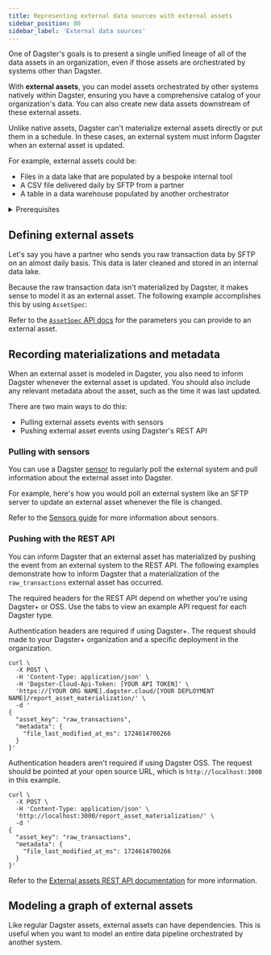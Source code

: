```yaml
---
title: Representing external data sources with external assets
sidebar_position: 80
sidebar_label: 'External data sources'
---
```


One of Dagster's goals is to present a single unified lineage of all of the data assets in an organization, even if those assets are orchestrated by systems other than Dagster.

With **external assets**, you can model assets orchestrated by other systems natively within Dagster, ensuring you have a comprehensive catalog of your organization's data. You can also create new data assets downstream of these external assets.

Unlike native assets, Dagster can't materialize external assets directly or put them in a schedule. In these cases, an external system must inform Dagster when an external asset is updated.

For example, external assets could be:

- Files in a data lake that are populated by a bespoke internal tool
- A CSV file delivered daily by SFTP from a partner
- A table in a data warehouse populated by another orchestrator

<details>
  <summary>Prerequisites</summary>

To follow the steps in this guide, you'll need:

- Familiarity with [Assets](/guides/data-assets)
- Familiarity with [Sensors](/guides/sensors)
</details>

## Defining external assets

Let's say you have a partner who sends you raw transaction data by SFTP on an almost daily basis. This data is later cleaned and stored in an internal data lake.

Because the raw transaction data isn't materialized by Dagster, it makes sense to model it as an external asset. The following example accomplishes this by using `AssetSpec`:

<CodeExample filePath="guides/data-modeling/external-assets/creating-external-assets.py" language="python" />

Refer to the [`AssetSpec` API docs](/todo) for the parameters you can provide to an external asset.

## Recording materializations and metadata

When an external asset is modeled in Dagster, you also need to inform Dagster whenever the external asset is updated. You should also include any relevant metadata about the asset, such as the time it was last updated.

There are two main ways to do this:

- Pulling external assets events with sensors
- Pushing external asset events using Dagster's REST API

### Pulling with sensors

You can use a Dagster [sensor](/guides/sensors) to regularly poll the external system and pull information about the external asset into Dagster.

For example, here's how you would poll an external system like an SFTP server to update an external asset whenever the file is changed.

<CodeExample filePath="guides/data-modeling/external-assets/pulling-with-sensors.py" language="python" />

Refer to the [Sensors guide](/guides/sensors) for more information about sensors.

### Pushing with the REST API

You can inform Dagster that an external asset has materialized by pushing the event from an external system to the REST API. The following examples demonstrate how to inform Dagster that a materialization of the `raw_transactions` external asset has occurred.

The required headers for the REST API depend on whether you're using Dagster+ or OSS. Use the tabs to view an example API request for each Dagster type.

<Tabs>
<TabItem value="dagster-plus" label="Dagster+">

Authentication headers are required if using Dagster+. The request should made to your Dagster+ organization and a specific deployment in the organization.

```shell
curl \
  -X POST \
  -H 'Content-Type: application/json' \
  -H 'Dagster-Cloud-Api-Token: [YOUR API TOKEN]' \
  'https://[YOUR ORG NAME].dagster.cloud/[YOUR DEPLOYMENT NAME]/report_asset_materialization/' \
  -d '
{
  "asset_key": "raw_transactions",
  "metadata": {
    "file_last_modified_at_ms": 1724614700266
  }
}'
```

</TabItem>
<TabItem value="oss" label="OSS">

Authentication headers aren't required if using Dagster OSS. The request should be pointed at your open source URL, which is `http://localhost:3000` in this example.

```shell
curl \
  -X POST \
  -H 'Content-Type: application/json' \
  'http://localhost:3000/report_asset_materialization/' \
  -d '
{
  "asset_key": "raw_transactions",
  "metadata": {
    "file_last_modified_at_ms": 1724614700266
  }
}'
```

</TabItem>
</Tabs>

Refer to the [External assets REST API documentation](/todo) for more information.

## Modeling a graph of external assets

Like regular Dagster assets, external assets can have dependencies. This is useful when you want to model an entire data pipeline orchestrated by another system.

<CodeExample filePath="guides/data-modeling/external-assets/dag-of-external-assets.py" language="python" />
